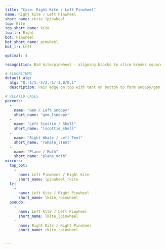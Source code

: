 ```yaml
---
title: "Case: Right Kite / Left Pinwheel"
name: Right Kite / Left Pinwheel
short_name: rkite_lpinwheel
top: Kite
top_short_name: kite
top_lr: Right
bot: Pinwheel
bot_short_name: pinwheel
bot_lr: Left

optimal: 4

recognition: Bad kite/pinwheel - aligning blocks to slice breaks squareshape.

# ALGORITHMS
default_alg:
  alg: "0,-1/1,-5/2,-1/-3,0/0,1"
  description: Pair edge on top with tent on bottom to form snoopy/gem.

# RELATED CASES
parents:
  -
    name: "Gem / Left Snoopy"
    short_name: "gem_lsnoopy"
  -
    name: "Left Scottie / Shell"
    short_name: "lscottie_shell"
  -
    name: "Right Whale / Left Tent"
    short_name: "rwhale_ltent"
  -
    name: "Plane / Moth"
    short_name: "plane_moth"
mirrors:
  top_bot:
    -
      name: Left Pinwheel / Right Kite
      short_name: lpinwheel_rkite
  lr:
    -
      name: Left Kite / Right Pinwheel
      short_name: lkite_rpinwheel
  pseudo:
    -
      name: Left Kite / Left Pinwheel
      short_name: lkite_lpinwheel
    -
      name: Right Kite / Right Pinwheel
      short_name: rkite_rpinwheel


---
```


